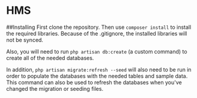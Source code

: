 HMS
===

##Installing
First clone the repository.
Then use `composer install` to install the required libraries.
Because of the .gitignore, the installed libraries will not be synced.

Also, you will need to run `php artisan db:create` (a custom command) to create all of the needed databases.

In addition, `php artisan migrate:refresh --seed` will also need to be run in order to populate the databases with the needed tables and sample data. This command can also be used to refresh the databases when you've changed the migration or seeding files.
